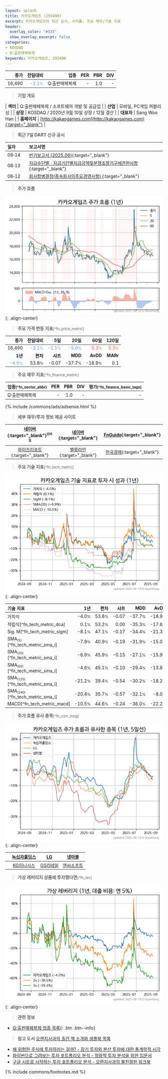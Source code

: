 ```yaml
---
layout: splash
title: 카카오게임즈 (293490)
excerpt: 카카오게임즈의 최근 공시, 수익률, 주요 재무/기술 지표
header:
  overlay_color: "#333"
  show_overlay_excerpt: false
categories:
- KOSDAQ
- Q:출판매체복제
keywords: 카카오게임즈, 293490
---
```


| **종가** | **전일대비** | **업종** | **PER** | **PBR** | **DIV** |
| -------: | -----------: | -------: | ------: | ------: | ------: |
| 16,490 | <span style="color: cornflowerblue">-2.1<small>%</small></span> | Q:출판매체복제 | - | 1.0 | - |

<!-- more -->


> **기업 개요**<a id="company"></a>

| <span style="white-space:nowrap;">**섹터**</span> | Q:출판매체복제 / 소프트웨어 개발 및 공급업 |
| <span style="white-space:nowrap;">**산업**</span> | 모바일, PC게임 퍼블리싱 |
| <span style="white-space:nowrap;">**상장**</span> | KOSDAQ / 2020년 9월 10일 상장 / 12월 결산 |
| <span style="white-space:nowrap;">**대표자**</span> | Sang Woo Han |
| <span style="white-space:nowrap;">**홈페이지**</span> | [http://kakaogames.com](http://kakaogames.com){:target="_blank"} |


> **최근 7일 DART 신규 공시**<a id="dart"></a>

| **일자** |      | **보고서명** |
| :------- | :--- | :----------- |
| 08&#x2011;14 | | [반기보고서 (2025.06)](https://dart.fss.or.kr/dsaf001/main.do?rcpNo=20250814004067){:target="_blank"} |
| 08&#x2011;13 | | [지급수단별ㆍ지급기간별지급금액및분쟁조정기구에관한사항](https://dart.fss.or.kr/dsaf001/main.do?rcpNo=20250813001625){:target="_blank"} |
| 08&#x2011;12 | | [회사합병결정(종속회사의주요경영사항)              ](https://dart.fss.or.kr/dsaf001/main.do?rcpNo=20250812900457){:target="_blank"} |


> **주가 흐름**<a id="price"></a>

![293490](/stock/images/293490.png){: .align-center}


> **주요 가격 변동 지표**<small>[^fn_price_metric]</small>

| **종가** | **전일대비** | **5일** | **20일** | **60일** | **120일** |
| -------: | -----------: | ------: | -------: | -------: | --------: |
| 16,490 | <span style="color: cornflowerblue">-2.1<small>%</small></span> | <span style="color: cornflowerblue">-1.1<small>%</small></span> | <span style="color: cornflowerblue">-5.0<small>%</small></span> | <span style="color: tomato">9.3<small>%</small></span> | <span style="color: tomato">0.3<small>%</small></span> |
| **1년** | **편차** | **샤프** | **MDD** | **AvDD** | **MARr** |
| <span style="color: cornflowerblue">-4.0<small>%</small></span> | 53.8<small>%</small> | -0.07 | -37.7<small>%</small> | -18.9<small>%</small> | 0.1 |


> **주요 재무 지표**<small>[^fn_finance_metric]</small>

| **업종**<small>[^fn_sector_abbr]</small> | **PER** | **PBR** | **DIV** | **평가**<small>[^fn_finance_basic_tags]</small> |
| :--------------------------------------- | ------: | ------: | ------: | ----------------------------------------------: |
| Q:출판매체복제 | - | 1.0 | - | - |



{% include /commons/ads/adsense.html %}

> **세부 재무/투자 정보 제공 사이트**

| [네이버](https://m.stock.naver.com/domestic/stock/293490/finance/summary){:target="_blank"}<sup><small>모바일</small></sup> | [네이버](https://finance.naver.com/item/coinfo.naver?code=293490){:target="_blank"} | [FnGuide](https://comp.fnguide.com/SVO2/ASP/SVD_Invest.asp?gicode=A293490&MenuYn=Y){:target="_blank"} |
| :---: | :---: | :---: |
| [와이즈리포트](https://comp.wisereport.co.kr/company/c1040001.aspx?cmp_cd=293490){:target="_blank"} | [밸류라인](https://www.valueline.co.kr/finance/summary/293490){:target="_blank"} | [한국경제](https://markets.hankyung.com/stock/293490/financial-summary){:target="_blank"} |


> **주요 기술 지표**<small>[^fn_tech_metric]</small>


![293490](/stock/images/293490_tech.png){: .align-center}

| **기술 지표** | **1년** | **편차** | **샤프** | **MDD** | **AvDD** |
| :------------ | ------: | -----------: | -------: | ------: | -------: |
| 거치식 | -4.0<small>%</small> | 53.8<small>%</small> | -0.07 | -37.7<small>%</small> | -18.9<small>%</small> |
| 적립식[^fn_tech_metric_dca] | 0.1<small>%</small> | 53.2<small>%</small> | 0.00 | -35.3<small>%</small> | -17.6<small>%</small> |
| Sig. M[^fn_tech_metric_sigm] | -8.1<small>%</small> | 47.1<small>%</small> | -0.17 | -34.4<small>%</small> | -21.3<small>%</small> |
| SMA<small><sub>(5)</sub></small>[^fn_tech_metric_sma_i] | -7.9<small>%</small> | 40.9<small>%</small> | -0.19 | -31.9<small>%</small> | -15.0<small>%</small> |
| SMA<small><sub>(20)</sub></small>[^fn_tech_metric_sma_i] | -6.9<small>%</small> | 45.9<small>%</small> | -0.15 | -27.1<small>%</small> | -15.9<small>%</small> |
| SMA<small><sub>(60)</sub></small>[^fn_tech_metric_sma_i] | -4.6<small>%</small> | 45.1<small>%</small> | -0.10 | -29.4<small>%</small> | -13.8<small>%</small> |
| SMA<small><sub>(120)</sub></small>[^fn_tech_metric_sma_i] | -21.2<small>%</small> | 39.4<small>%</small> | -0.54 | -30.2<small>%</small> | -18.2<small>%</small> |
| SMA<small><sub>(240)</sub></small>[^fn_tech_metric_sma_i] | -20.4<small>%</small> | 35.7<small>%</small> | -0.57 | -32.1<small>%</small> | -8.0<small>%</small> |
| MACD[^fn_tech_metric_macd] | -10.5<small>%</small> | 44.6<small>%</small> | -0.24 | -36.0<small>%</small> | -22.2<small>%</small> |


> **주가 흐름 유사 종목**<a id="corr"></a><small>[^fn_corr_long]</small>

![293490](/stock/images/293490_corr.png){: .align-center}

|       | [녹십자홀딩스](/005250/) | [LG](/003550/) | [넷마블](/251270/) |
| :---: | :------------------------------------: | :------------------------------------: | :------------------------------------: |
|       | [KG이니시스](/035600/) | [GS리테일](/007070/) | [엔씨소프트](/036570/) |


> **가상 레버리지 상품에 투자했다면**<a id="2x"></a><small>[^fn_lev]</small>

![293490](/stock/images/293490_2x.png){: .align-center}


> **관련 정보**

- [Q:출판매체복제 업종 목록](/stats/sector/kosdaq_업종_출판매체복제_종목/){: .btn .btn--info}

> **참고 도서** [오렌지사과의 출간 책 소개와 샘플북 목록](https://kongdori.tistory.com/691)

- [왜 위험한 주식에 투자하라는 걸까? - 장기 투자와 분산 투자에 대한 통계학적 시각](https://kongdori.tistory.com/421)
- [파이썬으로 그려보는 투자 포트폴리오 분석  - 정량적 투자 분석을 위한 입문서](https://kongdori.tistory.com/643)
- [구글 시트로 시작하는 투자 포트폴리오 분석 - 오렌지사과의 불친절한 워크북](https://kongdori.tistory.com/449)


{% include commons/footnotes.md %}